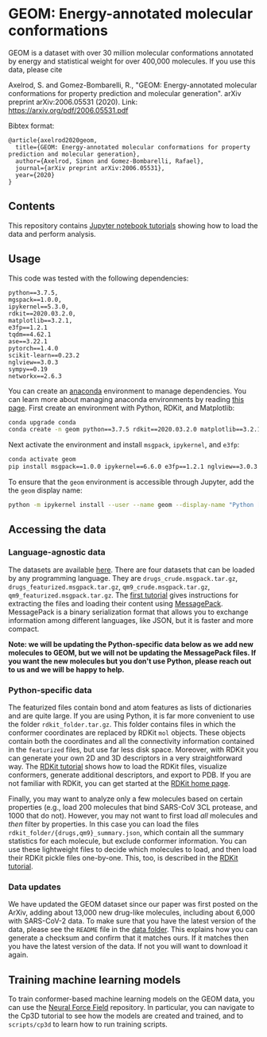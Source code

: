 # GEOM: Energy-annotated molecular conformations 

GEOM is a dataset with over 30 million molecular conformations annotated by energy and statistical weight for over 400,000 molecules. If you use this data, please cite

Axelrod, S. and Gomez-Bombarelli, R., "GEOM: Energy-annotated molecular conformations for property prediction and molecular generation". arXiv preprint arXiv:2006.05531 (2020). Link: https://arxiv.org/pdf/2006.05531.pdf

Bibtex format:

```
@article{axelrod2020geom,
  title={GEOM: Energy-annotated molecular conformations for property prediction and molecular generation},
  author={Axelrod, Simon and Gomez-Bombarelli, Rafael},
  journal={arXiv preprint arXiv:2006.05531},
  year={2020}
}
```


## Contents
This repository contains [Jupyter notebook tutorials](https://github.com/learningmatter-mit/geom/blob/master/tutorials) showing how to load the data and perform analysis.

## Usage
This code was tested with the following dependencies:
```
python==3.7.5,
mgspack==1.0.0,
ipykernel==5.3.0,
rdkit==2020.03.2.0,
matplotlib==3.2.1,
e3fp==1.2.1
tqdm==4.62.1
ase==3.22.1
pytorch==1.4.0 
scikit-learn==0.23.2 
nglview==3.0.3
sympy==0.19 
networkx==2.6.3
```

You can create an [anaconda](https://conda.io/docs/index.html) environment to manage dependencies. You can learn more about managing anaconda environments by reading [this page](http://conda.pydata.org/). First create an environment with Python, RDKit, and Matplotlib:

```bash
conda upgrade conda
conda create -n geom python==3.7.5 rdkit==2020.03.2.0 matplotlib==3.2.1 tqdm==4.62.1 ase==3.22.1 pytorch==1.4.0 scikit-learn==0.23.2 -c rdkit -c conda-forge -c pytorch -c anaconda

```
Next activate the environment and install `msgpack`, `ipykernel`, and `e3fp`:
```bash
conda activate geom
pip install msgpack==1.0.0 ipykernel==6.6.0 e3fp==1.2.1 nglview==3.0.3 sympy==0.19 networkx==2.6.3
```
To ensure that the `geom` environment is accessible through Jupyter, add the the `geom` display name:
```bash
python -m ipykernel install --user --name geom --display-name "Python [conda env:geom"]
```

## Accessing the data

### Language-agnostic data

The datasets are available [here](https://doi.org/10.7910/DVN/JNGTDF). There are four datasets that can be loaded by any programming language. They are `drugs_crude.msgpack.tar.gz`, `drugs_featurized.msgpack.tar.gz`, `qm9_crude.msgpack.tar.gz`, `qm9_featurized.msgpack.tar.gz`. The [first tutorial](https://github.com/learningmatter-mit/geom/blob/master/tutorials/01_loading_data.ipynb) gives instructions for extracting the files and loading their content using [MessagePack](https://msgpack.org/index.html). MessagePack is a binary serialization format that allows you to exchange information among different languages, like JSON, but it is faster and more compact. 

**Note: we will be updating the Python-specific data below as we add new molecules to GEOM, but we will not be updating the MessagePack files. If you want the new molecules but you don't use Python, please reach out to us and we will be happy to help.**

### Python-specific data

The featurized files contain bond and atom features as lists of dictionaries and are quite large. If you are using Python, it is far more convenient to use the folder `rdkit_folder.tar.gz`. This folder contains files in which the conformer coordinates are replaced by RDKit `mol` objects. These objects contain both the coordinates and all the connectivity information contained in the `featurized` files, but use far less disk space. Moreover, with RDKit you can generate your own 2D and 3D descriptors in a very straightforward way. The [RDKit tutorial](https://github.com/learningmatter-mit/geom/blob/master/tutorials/02_loading_rdkit_mols.ipynb) shows how to load the RDKit files, visualize conformers, generate additional descriptors, and export to PDB. If you are not familiar with RDKit, you can get started at the [RDKit home page](https://www.rdkit.org/docs/index.html).

Finally, you may want to analyze only a few molecules based on certain properties (e.g., load 200 molecules that bind SARS-CoV 3CL protease, and 1000 that do not). However, you may not want to first load *all* molecules and *then* filter by properties. In this case you can load the files `rdkit_folder/{drugs,qm9}_summary.json`, which contain all the summary statistics for each molecule, but exclude conformer information. You can use these lightweight files to decide which molecules to load, and then load their RDKit pickle files one-by-one. This, too, is described in the [RDKit tutorial](https://github.com/learningmatter-mit/geom/blob/master/tutorials/02_loading_rdkit_mols.ipynb).


### Data updates
We have updated the GEOM dataset since our paper was first posted on the ArXiv, adding about 13,000 new drug-like molecules, including about 6,000 with SARS-CoV-2 data. To make sure that you have the latest version of the data, please see the `README` file in the [data folder](https://doi.org/10.7910/DVN/JNGTDF). This explains how you can generate a checksum and confirm that it matches ours. If it matches then you have the latest version of the data. If not you will want to download it again.


## Training machine learning models
To train conformer-based machine learning models on the GEOM data, you can use the [Neural Force Field](https://github.com/learningmatter-mit/NeuralForceField) repository. In particular, you can navigate to the Cp3D tutorial to see how the models are created and trained, and to `scripts/cp3d` to learn how to run training scripts.


